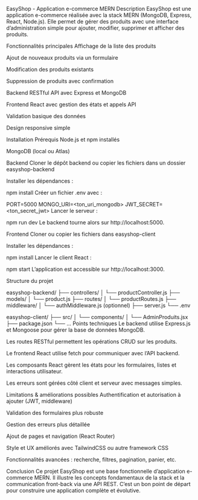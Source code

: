 EasyShop - Application e-commerce MERN
Description
EasyShop est une application e-commerce réalisée avec la stack MERN (MongoDB, Express, React, Node.js). Elle permet de gérer des produits avec une interface d’administration simple pour ajouter, modifier, supprimer et afficher des produits.

Fonctionnalités principales
Affichage de la liste des produits

Ajout de nouveaux produits via un formulaire

Modification des produits existants

Suppression de produits avec confirmation

Backend RESTful API avec Express et MongoDB

Frontend React avec gestion des états et appels API

Validation basique des données

Design responsive simple

Installation
Prérequis
Node.js et npm installés

MongoDB (local ou Atlas)

Backend
Cloner le dépôt backend ou copier les fichiers dans un dossier easyshop-backend

Installer les dépendances :


npm install
Créer un fichier .env avec :


PORT=5000
MONGO_URI=<ton_uri_mongodb>
JWT_SECRET=<ton_secret_jwt>
Lancer le serveur :


npm run dev
Le backend tourne alors sur http://localhost:5000.

Frontend
Cloner ou copier les fichiers dans easyshop-client

Installer les dépendances :


npm install
Lancer le client React :


npm start
L’application est accessible sur http://localhost:3000.

Structure du projet

easyshop-backend/
  ├── controllers/
  │    └── productController.js
  ├── models/
  │    └── product.js
  ├── routes/
  │    └── productRoutes.js
  ├── middleware/
  │    └── authMiddleware.js (optionnel)
  ├── server.js
  └── .env

easyshop-client/
  ├── src/
  │    └── components/
  │         └── AdminProduits.jsx
  ├── package.json
  └── ...
Points techniques
Le backend utilise Express.js et Mongoose pour gérer la base de données MongoDB.

Les routes RESTful permettent les opérations CRUD sur les produits.

Le frontend React utilise fetch pour communiquer avec l’API backend.

Les composants React gèrent les états pour les formulaires, listes et interactions utilisateur.

Les erreurs sont gérées côté client et serveur avec messages simples.

Limitations & améliorations possibles
Authentification et autorisation à ajouter (JWT, middleware)

Validation des formulaires plus robuste

Gestion des erreurs plus détaillée

Ajout de pages et navigation (React Router)

Style et UX améliorés avec TailwindCSS ou autre framework CSS

Fonctionnalités avancées : recherche, filtres, pagination, panier, etc.

Conclusion
Ce projet EasyShop est une base fonctionnelle d’application e-commerce MERN. Il illustre les concepts fondamentaux de la stack et la communication front-back via une API REST. C’est un bon point de départ pour construire une application complète et évolutive.

